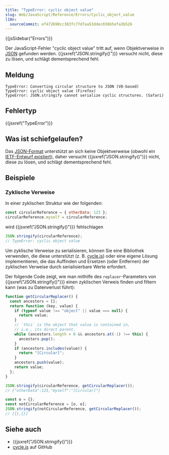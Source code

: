 ```yaml
---
title: "TypeError: cyclic object value"
slug: Web/JavaScript/Reference/Errors/Cyclic_object_value
l10n:
  sourceCommit: ef472690cc383fc77d7aa53ddec036b5efa3b526
---
```


{{jsSidebar("Errors")}}

Der JavaScript-Fehler "cyclic object value" tritt auf, wenn Objektverweise in [JSON](https://www.json.org/) gefunden werden. {{jsxref("JSON.stringify()")}} versucht nicht, diese zu lösen, und schlägt dementsprechend fehl.

## Meldung

```plain
TypeError: Converting circular structure to JSON (V8-based)
TypeError: cyclic object value (Firefox)
TypeError: JSON.stringify cannot serialize cyclic structures. (Safari)
```

## Fehlertyp

{{jsxref("TypeError")}}

## Was ist schiefgelaufen?

Das [JSON-Format](https://www.json.org/) unterstützt an sich keine Objektverweise (obwohl ein [IETF-Entwurf existiert](https://datatracker.ietf.org/doc/html/draft-pbryan-zyp-json-ref-03)), daher versucht {{jsxref("JSON.stringify()")}} nicht, diese zu lösen, und schlägt dementsprechend fehl.

## Beispiele

### Zyklische Verweise

In einer zyklischen Struktur wie der folgenden:

```js
const circularReference = { otherData: 123 };
circularReference.myself = circularReference;
```

wird {{jsxref("JSON.stringify()")}} fehlschlagen

```js example-bad
JSON.stringify(circularReference);
// TypeError: cyclic object value
```

Um zyklische Verweise zu serialisieren, können Sie eine Bibliothek verwenden, die diese unterstützt (z. B. [cycle.js](https://github.com/douglascrockford/JSON-js/blob/master/cycle.js)) oder eine eigene Lösung implementieren, die das Auffinden und Ersetzen (oder Entfernen) der zyklischen Verweise durch serialisierbare Werte erfordert.

Der folgende Code zeigt, wie man mithilfe des `replacer`-Parameters von {{jsxref("JSON.stringify()")}} einen zyklischen Verweis finden und filtern kann (was zu Datenverlust führt):

```js
function getCircularReplacer() {
  const ancestors = [];
  return function (key, value) {
    if (typeof value !== "object" || value === null) {
      return value;
    }
    // `this` is the object that value is contained in,
    // i.e., its direct parent.
    while (ancestors.length > 0 && ancestors.at(-1) !== this) {
      ancestors.pop();
    }
    if (ancestors.includes(value)) {
      return "[Circular]";
    }
    ancestors.push(value);
    return value;
  };
}

JSON.stringify(circularReference, getCircularReplacer());
// {"otherData":123,"myself":"[Circular]"}

const o = {};
const notCircularReference = [o, o];
JSON.stringify(notCircularReference, getCircularReplacer());
// [{},{}]
```

## Siehe auch

- {{jsxref("JSON.stringify()")}}
- [cycle.js](https://github.com/douglascrockford/JSON-js/blob/master/cycle.js) auf GitHub
